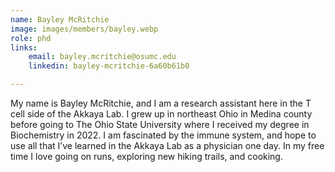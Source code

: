 ```yaml
---
name: Bayley McRitchie
image: images/members/bayley.webp
role: phd
links:
    email: bayley.mcritchie@osumc.edu
    linkedin: bayley-mcritchie-6a60b61b0

---
```


My name is Bayley McRitchie, and I am a research assistant here in the T cell side of the Akkaya Lab. I grew up in northeast Ohio in Medina county before going to The Ohio State University where I received my degree in Biochemistry in 2022. I am fascinated by the immune system, and hope to use all that I’ve learned in the Akkaya Lab as a physician one day. In my free time I love going on runs, exploring new hiking trails, and cooking.